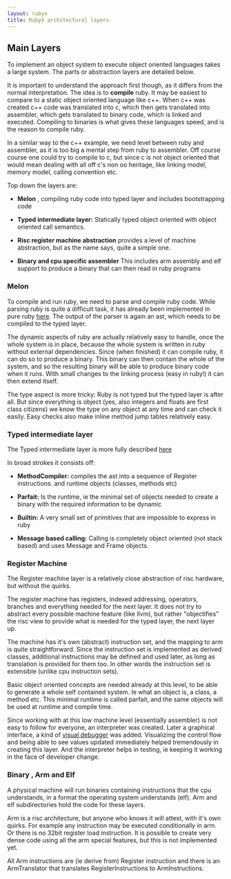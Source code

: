 ```yaml
---
layout: rubyx
title: RubyX architectural layers
---
```


## Main Layers

To implement an object system to execute object oriented languages takes a large system.
The parts or abstraction layers are detailed below.

It is important to understand the approach first though, as it differs from the normal
interpretation. The idea is to **compile** ruby. It may be easiest to compare to a static
object oriented language like c++. When c++ was created c++ code was translated into c, which
then gets translated into assembler, which gets translated to binary code, which is linked
and executed. Compiling to binaries is what gives these languages speed, and is the reason
to compile ruby.

In a similar way to the c++ example, we need level between ruby and assembler, as it is too
big a mental step from ruby to assembler. Off course course one could try to compile to c, but
since c is not object oriented that would mean dealing with all off c's non oo heritage, like
linking model, memory model, calling convention etc.

Top down the layers are:

- **Melon** , compiling ruby code into typed layer and includes bootstrapping code

- **Typed intermediate layer:** Statically typed object oriented with object oriented
  call semantics.

- **Risc register machine abstraction** provides a level of machine abstraction, but
              as the name says, quite a simple one.

- **Binary and cpu specific assembler**  This includes arm assembly and elf support
          to produce a binary that can then read in ruby programs

### Melon

To compile and run ruby, we need to parse and compile ruby code. While parsing ruby is quite
a difficult task, it has already been implemented in pure ruby
[here](https://github.com/whitequark/parser). The output of the parser is again
an ast, which needs to be compiled to the typed layer.

The dynamic aspects of ruby are actually relatively easy to handle, once the whole system is
in place, because the whole system is written in ruby without external dependencies.
Since (when finished) it can compile ruby, it can do so to produce a binary. This binary can
then contain the whole of the system, and so the resulting binary will be able to produce
binary code when it runs. With small changes to the linking process (easy in ruby!) it can
then extend itself.

The type aspect is more tricky: Ruby is not typed but the typed layer is after all.
But since everything is object (yes, also integers and floats are first class citizens)
we know the type on any object at any time and can check it easily.
Easy checks also make inline method jump tables relatively easy.

### Typed intermediate layer

The Typed intermediate layer is more fully described [here](/typed/typed.html)

In broad strokes it consists off:

- **MethodCompiler:**  compiles the ast into a sequence of Register instructions.
                        and runtime objects (classes, methods etc)
- **Parfait:** Is the runtime, ie the minimal set of objects needed to
                  create a binary with the required information to be dynamic
- **Builtin:**  A very small set of primitives that are impossible to express in ruby

- **Message based calling:** Calling is completely object oriented (not stack based)
                              and uses Message and Frame objects.


### Register Machine

The Register machine layer is a relatively close abstraction of risc hardware, but without the
quirks.

The register machine has registers, indexed addressing, operators, branches and everything
needed for the next layer. It does not try to abstract every possible machine feature
(like llvm), but rather "objectifies" the risc view to provide what is needed for the typed
layer, the next layer up.

The machine has it's own (abstract) instruction set, and the mapping to arm is quite
straightforward. Since the instruction set is implemented as derived classes, additional
instructions may be defined and used later, as long as translation is provided for them too.
In other words the instruction set is extensible (unlike cpu instruction sets).

Basic object oriented concepts are needed already at this level, to be able to generate a whole
self contained system. Ie what an object is, a class, a method etc. This minimal runtime is called
parfait, and the same objects will be used at runtime and compile time.

Since working with at this low machine level (essentially assembler) is not easy to follow for
everyone, an interpreter was created. Later a graphical interface, a kind of
[visual debugger](https://github.com/ruby-x/rubyx-debugger) was added.
Visualizing the control flow and being able to see values updated immediately helped
tremendously in creating this layer. And the interpreter helps in testing, ie keeping it
working in the face of developer change.


### Binary , Arm and Elf

A physical machine will run binaries containing instructions that the cpu understands, in a
format the operating system understands (elf). Arm and elf subdirectories hold the code for
these layers.

Arm is a risc architecture, but anyone who knows it will attest, with it's own quirks.
For example any instruction may be executed conditionally in arm. Or there is no 32bit
register load instruction. It is possible to create very dense code using all the arm
special features, but this is not implemented yet.

All Arm instructions are (ie derive from) Register instruction and there is an ArmTranslator
that translates RegisterInstructions to ArmInstructions.
